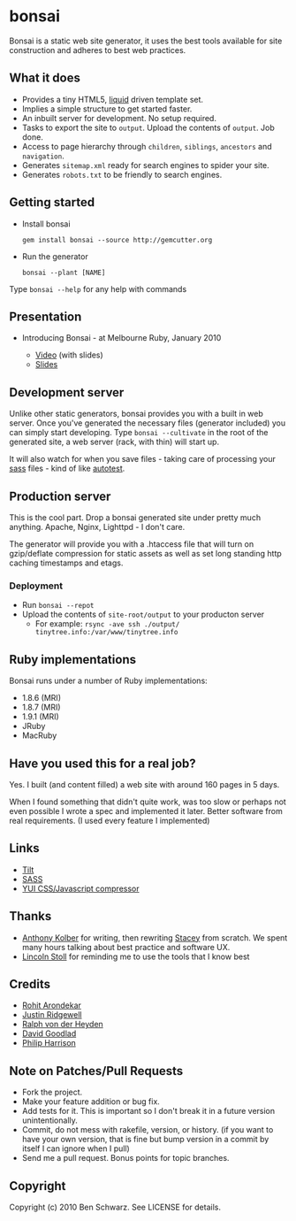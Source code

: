 # bonsai

Bonsai is a static web site generator, it uses the best tools available for site construction and adheres to best web practices.

## What it does

  * Provides a tiny HTML5, [liquid](http://liquidmarkup.org/) driven template set.
  * Implies a simple structure to get started faster.
  * An inbuilt server for development. No setup required.
  * Tasks to export the site to `output`. Upload the contents of `output`. Job done.
  * Access to page hierarchy through `children`, `siblings`, `ancestors` and `navigation`.
  * Generates `sitemap.xml` ready for search engines to spider your site.
  * Generates `robots.txt` to be friendly to search engines.  
  
## Getting started

  * Install bonsai 

    `gem install bonsai --source http://gemcutter.org`

  * Run the generator

    `bonsai --plant [NAME]`

Type `bonsai --help` for any help with commands

## Presentation

* Introducing Bonsai - at Melbourne Ruby, January 2010

  * [Video](http://vimeo.com/9537550) (with slides)
  * [Slides](http://www.slideshare.net/benschwarz/introducing-bonsai)


## Development server

Unlike other static generators, bonsai provides you with a built in web server. Once you've generated the necessary files (generator included) you can simply start developing. Type `bonsai --cultivate` in the root of the generated site, a web server (rack, with thin) will start up. 

It will also watch for when you save files - taking care of processing your [sass](http://sass-lang.com/) files - kind of like [autotest](http://www.zenspider.com/ZSS/Products/ZenTest/).

## Production server

This is the cool part. Drop a bonsai generated site under pretty much anything. Apache, Nginx, Lighttpd - I don't care.

The generator will provide you with a .htaccess file that will turn on gzip/deflate compression for static assets as well as set long standing http caching timestamps and etags.

### Deployment
  * Run `bonsai --repot`
  * Upload the contents of `site-root/output` to your producton server
    * For example: `rsync -ave ssh ./output/ tinytree.info:/var/www/tinytree.info`
    
## Ruby implementations

Bonsai runs under a number of Ruby implementations:
  
  * 1.8.6 (MRI)
  * 1.8.7 (MRI)
  * 1.9.1 (MRI)
  * JRuby
  * MacRuby
  
## Have you used this for a real job? 

Yes. I built (and content filled) a web site with around 160 pages in 5 days.

When I found something that didn't quite work, was too slow or perhaps not even possible I wrote a spec and implemented it later. Better software from real requirements. (I used every feature I implemented)

## Links

  * [Tilt](http://github.com/rtomayko/tilt)
  * [SASS](http://sass-lang.com/)
  * [YUI CSS/Javascript compressor](http://developer.yahoo.com/yui/compressor/)


## Thanks
  
  * [Anthony Kolber](http://github.com/kolber) for writing, then rewriting [Stacey](http://github.com/kolber/stacey) from scratch. We spent many hours talking about best practice and software UX.
  * [Lincoln Stoll](http://github.com/lstoll) for reminding me to use the tools that I know best
  
## Credits
  * [Rohit Arondekar](http://github.com/rohit)
  * [Justin Ridgewell](git://github.com/somedumbme91)
  * [Ralph von der Heyden](http://github.com/ralph)
  * [David Goodlad](http://github.com/dgoodlad)
  * [Philip Harrison](http://github.com/Harrison)

## Note on Patches/Pull Requests
 
* Fork the project.
* Make your feature addition or bug fix.
* Add tests for it. This is important so I don't break it in a
  future version unintentionally.
* Commit, do not mess with rakefile, version, or history.
  (if you want to have your own version, that is fine but bump version in a commit by itself I can ignore when I pull)
* Send me a pull request. Bonus points for topic branches.  

## Copyright

Copyright (c) 2010 Ben Schwarz. See LICENSE for details.
